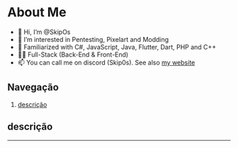 # About Me
	
- 👋 Hi, I’m @SkipOs
- 👀 I’m interested in Pentesting, Pixelart and Modding
- 🌱 Familiarized with C#, JavaScript, Java, Flutter, Dart, PHP and C++
- 🐱‍💻 Full-Stack (Back-End & Front-End)
- 📫 You can call me on discord (Skip0s). See also [my website](https://skip0s.neocities.org)
## Navegação

1. [descrição](#descrição)


## descrição

<hr/>
